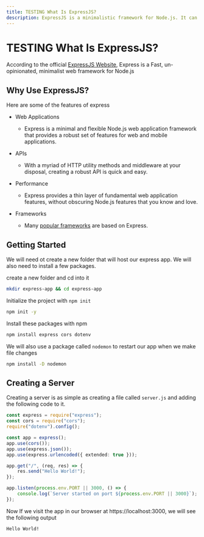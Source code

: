 ```yaml
---
title: TESTING What Is ExpressJS?
description: ExpressJS is a minimalistic framework for Node.js. It can be used to create powerful APIs.
---
```


# TESTING What Is ExpressJS?

According to the official [ExpressJS Website](https://expressjs.com/), Express is a Fast, un-opinionated, minimalist web framework for Node.js

## Why Use ExpressJS?

Here are some of the features of express

- Web Applications

  - Express is a minimal and flexible Node.js web application framework that provides a robust set of features for web and mobile applications.

- APIs

  - With a myriad of HTTP utility methods and middleware at your disposal, creating a robust API is quick and easy.

- Performance

  - Express provides a thin layer of fundamental web application features, without obscuring Node.js features that you know and love.

- Frameworks
  - Many [popular frameworks](https://expressjs.com/en/resources/frameworks.html) are based on Express.

## Getting Started

We will need ot create a new folder that will host our express app. We will also need to install a few packages.

create a new folder and cd into it

```bash
mkdir express-app && cd express-app
```

Initialize the project with `npm init`

```sh
npm init -y
```

Install these packages with npm

```sh
npm install express cors dotenv
```

We will also use a package called `nodemon` to restart our app when we make file changes

```sh
npm install -D nodemon
```

## Creating a Server

Creating a server is as simple as creating a file called `server.js` and adding the following code to it.

```ts
const express = require("express");
const cors = require("cors");
require("dotenv").config();

const app = express();
app.use(cors());
app.use(express.json());
app.use(express.urlencoded({ extended: true }));

app.get("/", (req, res) => {
	res.send("Hello World!");
});

app.listen(process.env.PORT || 3000, () => {
	console.log(`Server started on port ${process.env.PORT || 3000}`);
});
```

Now If we visit the app in our browser at https://localhost:3000, we will see the following output

```html
Hello World!
```

<!--more-->
<br/>